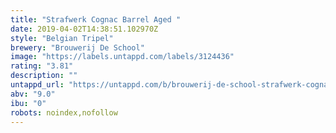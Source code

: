 ```yaml
---
title: "Strafwerk Cognac Barrel Aged "
date: 2019-04-02T14:38:51.102970Z
style: "Belgian Tripel"
brewery: "Brouwerij De School"
image: "https://labels.untappd.com/labels/3124436"
rating: "3.81"
description: ""
untappd_url: "https://untappd.com/b/brouwerij-de-school-strafwerk-cognac-barrel-aged/3124436"
abv: "9.0"
ibu: "0"
robots: noindex,nofollow
---
```


